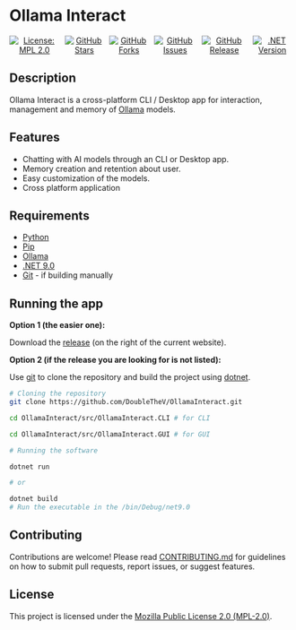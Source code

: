 # Ollama Interact

<div align="center" style="display: flex; flex-direction: row; align-items: center; gap: 10px;">
    <a href="https://github.com/DoubleTheV/OllamaInteract/blob/main/LICENSE">
        <img src="https://img.shields.io/badge/License-MPL%202.0-brightgreen.svg" alt="License: MPL 2.0">
    </a>
    <a href="https://github.com/DoubleTheV/OllamaInteract/stargazers">
        <img src="https://img.shields.io/github/stars/DoubleTheV/OllamaInteract?style=social" alt="GitHub Stars">
    </a>
    <a href="https://github.com/DoubleTheV/OllamaInteract/network/members">
        <img src="https://img.shields.io/github/forks/DoubleTheV/OllamaInteract?style=social" alt="GitHub Forks">
    </a>
    <a href="https://github.com/DoubleTheV/OllamaInteract/issues">
        <img src="https://img.shields.io/github/issues/DoubleTheV/OllamaInteract" alt="GitHub Issues">
    </a>
    <a href="https://github.com/DoubleTheV/OllamaInteract/releases">
        <img src="https://img.shields.io/github/v/release/DoubleTheV/OllamaInteract" alt="GitHub Release">
    </a>
    <a href="https://dotnet.microsoft.com/en-us/download/dotnet/9.0">
        <img src="https://img.shields.io/badge/.NET-9.0-blueviolet" alt=".NET Version">
    </a>
</div>

## Description

Ollama Interact is a cross-platform CLI / Desktop app for interaction, management and memory of [Ollama](https://github.com/ollama/ollama) models.

## Features

- Chatting with AI models through an CLI or Desktop app.
- Memory creation and retention about user.
- Easy customization of the models.
- Cross platform application

## Requirements

- [Python](https://www.python.org/downloads/)
- [Pip](https://pypi.org/project/pip/)
- [Ollama](https://github.com/ollama/ollama)
- [.NET 9.0](https://dotnet.microsoft.com/en-us/download)
- [Git](https://git-scm.com/install/) - if building manually

## Running the app

**Option 1 (the easier one):**

Download the [release](https://github.com/DoubleTheV/OllamaInteract/releases) (on the right of the current website).

**Option 2 (if the release you are looking for is not listed):**

Use [git](https://git-scm.com/downloads) to clone the repository and build the project using [dotnet](https://dotnet.microsoft.com/en-us/download).

```bash
# Cloning the repository
git clone https://github.com/DoubleTheV/OllamaInteract.git

cd OllamaInteract/src/OllamaInteract.CLI # for CLI

cd OllamaInteract/src/OllamaInteract.GUI # for GUI

# Running the software

dotnet run

# or

dotnet build
# Run the executable in the /bin/Debug/net9.0
```

## Contributing

Contributions are welcome! Please read [CONTRIBUTING.md](docs/CONTRIBUTING.md) for guidelines on how to submit pull requests, report issues, or suggest features.

## License

This project is licensed under the [Mozilla Public License 2.0 (MPL-2.0)](LICENSE).
